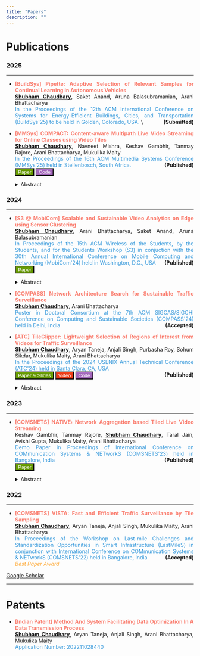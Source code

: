 ```yaml
---
title: "Papers"
description: ""
---
```


# Publications

### 2025
---
* **<p align="justify"><font color="#FA8072">[BuildSys] Pipette: Adaptive Selection of Relevant Samples for Continual Learning in Autonomous Vehicles </font>**\
**<u>Shubham Chaudhary</u>**, Saket Anand, Aruna Balasubramanian, Arani Bhattacharya\
<font color="#3498DB"> In the Proceedings of the 12th ACM International Conference on Systems for Energy-Efficient Buildings, Cities, and Transportation (BuildSys'25) to be held in Golden, Colorado, USA. </font><font style="float:right">**(Submitted)**</font>\
<!-- <button style=
        "background-color: #669900 ; color: white;" name="pdfbutton"
        onclick=" window.open('https://dl.acm.org/doi/10.1145/3712676.3714451', '_blank'); return false;">Paper</button>
<button style=
        "background-color: #A569BD ; color: white;" name="codebutton"
        onclick=" window.open('https://github.com/shubhamchdhary/COMPACT', '_blank'); return false;">Code</button>
        <details>
        <summary>Abstract</summary><p align="justify">
        Add here</p>
        </details></p>  -->

* **<p align="justify"><font color="#FA8072">[MMSys] COMPACT: Content-aware Multipath Live Video Streaming for Online Classes using Video Tiles </font>**\
**<u>Shubham Chaudhary</u>**, Navneet Mishra, Keshav Gambhir, Tanmay Rajore, Arani Bhattacharya, Mukulika
Maity\
<font color="#3498DB"> In the Proceedings of the 16th ACM Multimedia Systems Conference (MMSys’25) held in Stellenbosch, South Africa. </font><font style="float:right">**(Published)**</font>\
<button style=
        "background-color: #669900 ; color: white;" name="pdfbutton"
        onclick=" window.open('https://dl.acm.org/doi/10.1145/3712676.3714451', '_blank'); return false;">Paper</button>
<button style=
        "background-color: #A569BD ; color: white;" name="codebutton"
        onclick=" window.open('https://github.com/shubhamchdhary/COMPACT', '_blank'); return false;">Code</button>
        <details>
        <summary>Abstract</summary><p align="justify">
        The growing popularity of live online classes, even in remote areas, stresses the need for a good and seamless quality of experience to enhance learning. However, these bandwidth-hungry applications challenge the current cellular networks to maintain consistent bandwidth and latency. In this work, we, therefore, propose using the collaboration of multiple devices with their individual cellular networks to support such live video streaming. We design a content-aware system COMPACT that splits video into foreground and background using video tiles (independently encoded spatial blocks) and streams them over different paths. COMPACT depends on its scheduler, which exhaustively searches for the best quality based on the network estimates. We extensively evaluate our system using network traces while walking and traveling on the bus or car. Compared to the single path, COMPACT manages to reduce the median stall and E2E lag by 70.6% and 28.57%, and the tail stall and lag by 83.9% and ≈ 80% on a bus trace. Furthermore, we performed a live experiment to test COMPACT on the actual cellular network.</p>
        </details></p>  

### 2024 

---
* **<p align="justify"><font color="#FA8072">[S3 @ MobiCom] Scalable and Sustainable Video Analytics on Edge using Sensor Clustering</font>**\
**<u>Shubham Chaudhary</u>**, Arani Bhattacharya, Saket Anand, Aruna Balasubramanian\
<font color="#3498DB"> In Proceedings of the 15th ACM Wireless of the Students, by the Students, and for the Students Workshop (S3) in conjuction with the 30th Annual International Conference on Mobile Computing and Networking (MobiCom'24) held in Washington, D.C., USA </font><font style="float:right">**(Published)**</font>\
<button style=
        "background-color: #669900 ; color: white;" name="pdfbutton"
        onclick=" window.open('https://dl.acm.org/doi/10.1145/3636534.3695902', '_blank'); return false;">Paper</button>
        <details> <summary>Abstract</summary><p align="justify">
        The proliferation of video analytics in applications like autonomous driving, traffic surveillance, and teleoperated vehicles requires on-premise (on edge) execution of deep learning models to meet latency requirements and curb bandwidth usage by limiting frequent offloading of inference tasks. However, constrained by the compute and power availability on the edge, a cheaper model is typically deployed. These shallower models have two major associated problems: 1) using the same model for all cameras/vehicles gives inconsistent accuracy, and 2) trained models are prone to data drift. In this work, we propose to address these problems using two strategies. The first strategy is to intelligently assign individual models to each camera/vehicle by clustering the ones with similar visual scenes to reduce the number of allocated models. Second, to circumvent the data drift, we retrain the model assigned to the cluster, which undergoes accuracy deviation.</p>
        </details></p>  


* **<p align="justify"><font color="#FA8072">[COMPASS] Network Architecture Search for Sustainable Traffic Surveillance</font>**\
**<u>Shubham Chaudhary</u>**, Arani Bhattacharya\
<font color="#3498DB"> Poster in Doctoral Consortium at the 7th ACM SIGCAS/SIGCHI Conference on Computing and Sustainable Societies (COMPASS'24) held in Delhi, India </font><font style="float:right">**(Accepted)**</font></p>

* **<p align="justify"><font color="#FA8072">[ATC] TileClipper: Lightweight Selection of Regions of Interest from Videos for Traffic
Surveillance </font>**\
**<u>Shubham Chaudhary</u>**, Aryan Taneja, Anjali Singh, Purbasha Roy, Sohum Sikdar, Mukulika Maity, Arani
Bhattacharya\
<font color="#3498DB"> In the Proceedings of the 2024 USENIX Annual Technical Conference (ATC'24) held in Santa Clara, CA, USA </font>\
<button style=
        "background-color: #669900 ; color: white;" name="pdfbutton"
        onclick=" window.open('https://www.usenix.org/conference/atc24/presentation/chaudhary', '_blank'); return false;">Paper & Slides</button>
<button style=
        "background-color: #ed3d17 ; color: white;" name="pdfbutton"
        onclick=" window.open('https://www.youtube.com/watch?v=ZFhBqa0bQIs', '_blank'); return false;">Video</button>
<button style=
        "background-color: #A569BD ; color: white;" name="codebutton"
        onclick=" window.open('https://github.com/shubhamchdhary/TileClipper', '_blank'); return false;">Code</button><font style="float:right">**(Published)**</font>
        <details> <summary>Abstract</summary>
    <p align="justify">With traffic surveillance increasingly used thousands of cameras on roads send video feeds to cloud servers to run computer vision algorithms, requiring high bandwidth. State-of-the-art techniques reduce the bandwidth requirement by either sending a  limited number of frames/pixels/regions or relying on re-encoding the important parts of the video. This imposes significant overhead on both the camera side and server side compute as re-encoding is expensive.  In this work, we propose TileClipper, a system that utilizes tile sampling, where a limited number of rectangular areas within the frames, known as tiles, are sent to the server. TileClipper selects the tiles adaptively by utilizing its correlation with the tile bitrates. We evaluate TileClipper on different datasets having 55 videos in total to show that, on average, our technique reduces approx.22% of data sent to the cloud while providing a detection accuracy of 92% with minimal calibration and compute compared to prior works. We show real-time tile filtering of TileClipper even on cheap edge devices like Raspberry Pi 4 and nVidia Jetson Nano. We further create a live deployment of TileClipper to show that it provides over 87% detection accuracy and over 55% bandwidth savings.</p>
    </details></p>
<!-- <br></br> -->

### 2023

---

* **<p align="justify"><font color="#FA8072">[COMSNETS] NATIVE: Network Aggregation based Tiled Live Video Streaming </font>**\
Keshav Gambhir, Tanmay Rajore, **<u>Shubham Chaudhary</u>**, Taral Jain, Avishi Gupta, Mukulika Maity, Arani
Bhattacharya\
<font color="#3498DB"> Demo Paper in Proceedings of International Conference on COMmunication Systems & NETworkS (COMSNETS'23) held in Bangalore, India </font><font style="float:right">**(Published)**</font>\
<button style=
        "background-color: #669900 ; color: white;" name="codebutton"
        onclick=" window.open('https://ieeexplore.ieee.org/abstract/document/10041371', '_blank'); return false;">Paper</button><details> <summary>Abstract</summary>    
    <p align="justify">The COVID-19 pandemic has forced most interactions to move to online space, starting from online lectures, conferences in hybrid mode, and work-from-home office works. Hence, it is essential for live video streaming to be reliable and provide a good quality of experience (QoE) to users. However, in large sections of the world, the cellular network is not reliable enough to be used for online participation in such events. To quantify this problem, we first measure the QoE in terms oflag, video resolution, and dropped calls on a popular video conferencing platform Google Meet over three different cellular ISPs in New Delhi, India. We observe significantly worse quality of experience metrics compared to a study recently performed in the US. To mitigate this problem, we propose NATIVE (Network Aggregation-based Tiled lIve Video strEaming), a system of aggregating the cellular network connectivity using a secondary or helper device in the vicinity trusted by the user. The implementation of NATIVE uses tiled encoding of video, where the video frames are divided into rectangular units known as tiles. All the tiles are divided into two subsets which are scheduled independently via the available network interfaces depending on its importance. The receiver device receives video segments from the two network paths and stitches back the tiles in them to play. We show the demo of NATIVE using two laptops and a cloud server where the server acts as a streamer
        </details></p>
<!-- <br></br> -->

### 2022

---

* **<p align="justify"><font color="#FA8072">[COMSNETS] VISTA: Fast and Efficient Traffic Surveillance by Tile Sampling </font>**\
**<u>Shubham Chaudhary</u>**, Aryan Taneja, Anjali Singh, Mukulika Maity, Arani Bhattacharya\
<font color="#3498DB"> In Proceedings of the Workshop on Last-mile Challenges and Standardization Opportunities in Smart Infrastructure (LastMileS) in conjunction with International Conference on COMmunication Systems & NETworkS (COMSNETS'22) held in Bangalore, India </font><font style="float:right">**(Accepted)**</font>\
<font color="ffa833">*Best Paper Award*</font></p>

[Google Scholar](https://scholar.google.com/citations?user=zjqLCUsAAAAJ&hl=en)

--- 

# Patents
* **<p align="justify"><font color='#FA8072'>[Indian Patent] Method And System Facilitating Data Optimization In A Data Transmission Process </font>**\
**<u>Shubham Chaudhary</u>**, Aryan Taneja, Anjali Singh, Arani Bhattacharya, Mukulika Maity\
<font color="#3498DB"> Application Number: 202211028440 </font></p>